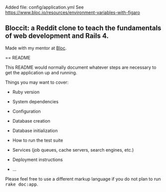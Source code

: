 Added file: config/application.yml
See https://www.bloc.io/resources/environment-variables-with-figaro

## Bloccit: a Reddit clone to teach the fundamentals of web development and Rails 4.

Made with my mentor at [Bloc](http://bloc.io).

== README

This README would normally document whatever steps are necessary to get the
application up and running.

Things you may want to cover:

* Ruby version

* System dependencies

* Configuration

* Database creation

* Database initialization

* How to run the test suite

* Services (job queues, cache servers, search engines, etc.)

* Deployment instructions

* ...


Please feel free to use a different markup language if you do not plan to run
<tt>rake doc:app</tt>.
